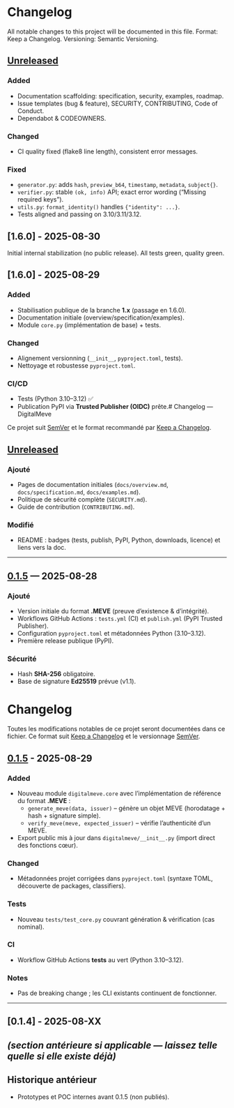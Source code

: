 # Changelog

All notable changes to this project will be documented in this file.
Format: Keep a Changelog. Versioning: Semantic Versioning.

## [Unreleased]

### Added
- Documentation scaffolding: specification, security, examples, roadmap.
- Issue templates (bug & feature), SECURITY, CONTRIBUTING, Code of Conduct.
- Dependabot & CODEOWNERS.

### Changed
- CI quality fixed (flake8 line length), consistent error messages.

### Fixed
- `generator.py`: adds `hash`, `preview_b64`, `timestamp`, `metadata`, `subject{}`.
- `verifier.py`: stable `(ok, info)` API; exact error wording (“Missing required keys”).
- `utils.py`: `format_identity()` handles `{"identity": ...}`.
- Tests aligned and passing on 3.10/3.11/3.12.

## [1.6.0] - 2025-08-30
Initial internal stabilization (no public release). All tests green, quality green.
## [1.6.0] - 2025-08-29
### Added
- Stabilisation publique de la branche **1.x** (passage en 1.6.0).
- Documentation initiale (overview/specification/examples).
- Module `core.py` (implémentation de base) + tests.

### Changed
- Alignement versionning (`__init__`, `pyproject.toml`, tests).
- Nettoyage et robustesse `pyproject.toml`.

### CI/CD
- Tests (Python 3.10–3.12) ✅
- Publication PyPI via **Trusted Publisher (OIDC)** prête.# Changelog — DigitalMeve

Ce projet suit [SemVer](https://semver.org/lang/fr/) et le format recommandé par [Keep a Changelog](https://keepachangelog.com/fr/1.1.0/).

## [Unreleased]
### Ajouté
- Pages de documentation initiales (`docs/overview.md`, `docs/specification.md`, `docs/examples.md`).
- Politique de sécurité complète (`SECURITY.md`).
- Guide de contribution (`CONTRIBUTING.md`).

### Modifié
- README : badges (tests, publish, PyPI, Python, downloads, licence) et liens vers la doc.

---

## [0.1.5] — 2025-08-28
### Ajouté
- Version initiale du format **.MEVE** (preuve d’existence & d’intégrité).
- Workflows GitHub Actions : `tests.yml` (CI) et `publish.yml` (PyPI Trusted Publisher).
- Configuration `pyproject.toml` et métadonnées Python (3.10–3.12).
- Première release publique (PyPI).

### Sécurité
- Hash **SHA-256** obligatoire.
- Base de signature **Ed25519** prévue (v1.1).
# Changelog
Toutes les modifications notables de ce projet seront documentées dans ce fichier.
Ce format suit [Keep a Changelog](https://keepachangelog.com/fr/1.0.0/) et le versionnage [SemVer](https://semver.org/lang/fr/).

## [0.1.5] - 2025-08-29

### Added
- Nouveau module `digitalmeve.core` avec l’implémentation de référence du format **.MEVE** :
  - `generate_meve(data, issuer)` – génère un objet MEVE (horodatage + hash + signature simple).
  - `verify_meve(meve, expected_issuer)` – vérifie l’authenticité d’un MEVE.
- Export public mis à jour dans `digitalmeve/__init__.py` (import direct des fonctions cœur).

### Changed
- Métadonnées projet corrigées dans `pyproject.toml` (syntaxe TOML, découverte de packages, classifiers).

### Tests
- Nouveau `tests/test_core.py` couvrant génération & vérification (cas nominal).

### CI
- Workflow GitHub Actions **tests** au vert (Python 3.10–3.12).

### Notes
- Pas de breaking change ; les CLI existants continuent de fonctionner.

---

## [0.1.4] - 2025-08-XX
*(section antérieure si applicable — laissez telle quelle si elle existe déjà)*
---

## Historique antérieur
- Prototypes et POC internes avant 0.1.5 (non publiés).

[Unreleased]: ../../compare/v0.1.5...HEAD
[0.1.5]: ../../releases/tag/v0.1.5
